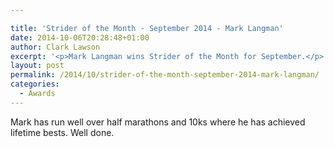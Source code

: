 ```yaml
---

title: 'Strider of the Month - September 2014 - Mark Langman'
date: 2014-10-06T20:28:48+01:00
author: Clark Lawson
excerpt: '<p>Mark Langman wins Strider of the Month for September.</p>'
layout: post
permalink: /2014/10/strider-of-the-month-september-2014-mark-langman/
categories:
  - Awards
---
```

Mark has run well over half marathons and 10ks where he has achieved lifetime bests. Well done.